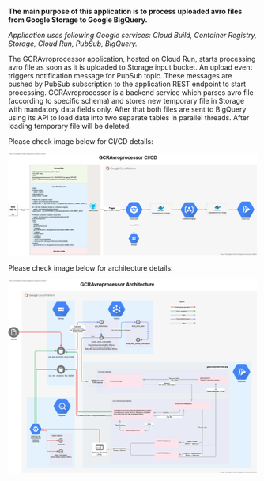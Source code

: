 **The main purpose of this application is to process uploaded avro files from Google Storage to Google BigQuery.**

_Application uses following Google services: Cloud Build, Container Registry, Storage, Cloud Run, PubSub, BigQuery._

The GCRAvroprocessor application, hosted on Cloud Run, starts processing avro file as soon as it is uploaded to Storage input bucket. An upload event triggers notification message for PubSub topic. These messages are pushed by PubSub subscription to the application REST endpoint to start processing. GCRAvroprocessor is a backend service which parses avro file (according to specific schema) and stores new temporary file in Storage with mandatory data fields only. After that both files are sent to BigQuery using its API to load data into two separate tables in parallel threads. After loading temporary file will be deleted.

Please check image below for CI/CD details:
 
[![](diagrams/gcravroprocessorcicd.png)](diagrams/gcravroprocessorcicd.png)

Please check image below for architecture details:

[![](diagrams/gcravroprocessorarchitecturepng.png)](diagrams/gcravroprocessorarchitecturepng.png)

